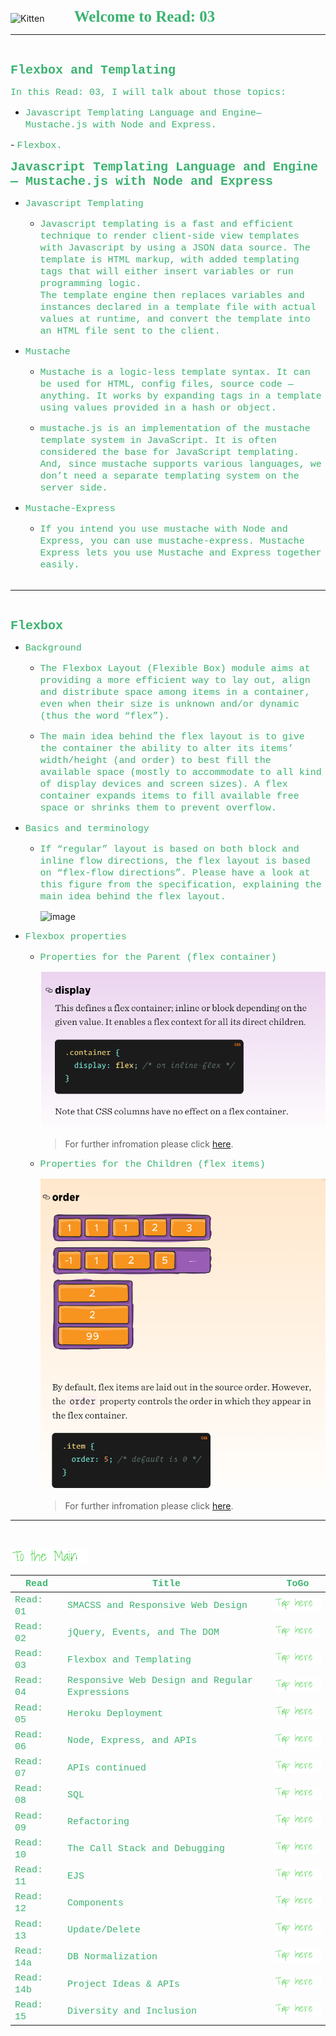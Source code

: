 <img src="https://asac.ltuc.com/wp-content/themes/asac/images/logo.png" alt="Kitten"
	title="LTUC-Abdul Aziz Al Ghurair School of Advanced Computing" width="200" />  &nbsp;&nbsp;&nbsp;&nbsp;&nbsp;&nbsp;&nbsp;&nbsp;&nbsp;&nbsp; <span style="font-family:Papyrus; font-size:25px;color:rgb(60, 179, 113)">**Welcome to Read: 03**</span>

---
<br>

<span style="font-family:Courier New; font-size:20px;color:rgb(60, 179, 113)"> **Flexbox and Templating** </span>


<span style="font-family:Courier New; font-size:15px;color:rgb(60, 179, 113)">In this Read: 03, I will talk about those topics: 
</span>
- <span style="font-family:Courier New; font-size:15px;color:rgb(60, 179, 113)">Javascript Templating Language and Engine— Mustache.js with Node and Express.
</span> 
- <span style="font-family:Courier New; font-size:15px;color:rgb(60, 179, 113)"> Flexbox. 
</span>
<br>

<span style="font-family:Courier New; font-size:20px;color:rgb(60, 179, 113)">**Javascript Templating Language and Engine— Mustache.js with Node and Express** </span>

- <span style="font-family:Courier New; font-size:15px;color:rgb(60, 179, 113)">Javascript Templating</span><br>

    - <span style="font-family:Courier New; font-size:15px;color:rgb(60, 179, 113)">Javascript templating is a fast and efficient technique to render client-side view templates with Javascript by using a JSON data source. The template is HTML markup, with added templating tags that will either insert variables or run programming logic. <br> The template engine then replaces variables and instances declared in a template file with actual values at runtime, and convert the template into an HTML file sent to the client.</span><br>

- <span style="font-family:Courier New; font-size:15px;color:rgb(60, 179, 113)">Mustache</span><br>

    - <span style="font-family:Courier New; font-size:15px;color:rgb(60, 179, 113)">Mustache is a logic-less template syntax. It can be used for HTML, config files, source code — anything. It works by expanding tags in a template using values provided in a hash or object.</span><br>

    - <span style="font-family:Courier New; font-size:15px;color:rgb(60, 179, 113)">mustache.js is an implementation of the mustache template system in JavaScript. It is often considered the base for JavaScript templating. And, since mustache supports various languages, we don’t need a separate templating system on the server side.</span><br>


- <span style="font-family:Courier New; font-size:15px;color:rgb(60, 179, 113)">Mustache-Express</span><br>

    - <span style="font-family:Courier New; font-size:15px;color:rgb(60, 179, 113)">If you intend you use mustache with Node and Express, you can use mustache-express. Mustache Express lets you use Mustache and Express together easily.</span><br><br>

---
<br>

<span style="font-family:Courier New; font-size:20px;color:rgb(60, 179, 113)">**Flexbox** </span>

- <span style="font-family:Courier New; font-size:15px;color:rgb(60, 179, 113)">Background</span><br>

    - <span style="font-family:Courier New; font-size:15px;color:rgb(60, 179, 113)">The Flexbox Layout (Flexible Box) module aims at providing a more efficient way to lay out, align and distribute space among items in a container, even when their size is unknown and/or dynamic (thus the word “flex”).</span><br>

    - <span style="font-family:Courier New; font-size:15px;color:rgb(60, 179, 113)">The main idea behind the flex layout is to give the container the ability to alter its items’ width/height (and order) to best fill the available space (mostly to accommodate to all kind of display devices and screen sizes). A flex container expands items to fill available free space or shrinks them to prevent overflow.</span><br>

- <span style="font-family:Courier New; font-size:15px;color:rgb(60, 179, 113)">Basics and terminology</span><br>

    - <span style="font-family:Courier New; font-size:15px;color:rgb(60, 179, 113)">If “regular” layout is based on both block and inline flow directions, the flex layout is based on “flex-flow directions”. Please have a look at this figure from the specification, explaining the main idea behind the flex layout.</span><br>

        ![image](https://css-tricks.com/wp-content/uploads/2018/11/00-basic-terminology.svg)


- <span style="font-family:Courier New; font-size:15px;color:rgb(60, 179, 113)">Flexbox properties</span><br>

    - <span style="font-family:Courier New; font-size:15px;color:rgb(60, 179, 113)">Properties for the Parent (flex container)</span><br>

        ![image](./assets/displayFlex.PNG) <br>

        > For further infromation please click [here](https://css-tricks.com/snippets/css/a-guide-to-flexbox/#browser-devtools).

    - <span style="font-family:Courier New; font-size:15px;color:rgb(60, 179, 113)">Properties for the Children (flex items)</span><br>

        ![image](./assets/orderFlex.PNG) <br>

        > For further infromation please click [here](https://css-tricks.com/snippets/css/a-guide-to-flexbox/#browser-devtools).


---

<br>

[<img src="assets/main.gif">](README)
<br>

| <span style="font-family:Courier New; font-size:15px;color:rgb(60, 179, 113)"> **Read** </span> |  <span style="font-family:Courier New; font-size:15px;color:rgb(60, 179, 113)"> **Title** </span>  |   <span style="font-family:Courier New; font-size:15px;color:rgb(60, 179, 113)"> **ToGo** </span>  |
| ----------- | ----------- | ----------- |
| <span style="font-family:Courier New; font-size:15px;color:rgb(60, 179, 113)"> Read: 01 </span>      | <span style="font-family:Courier New; font-size:15px;color:rgb(60, 179, 113)"> SMACSS and Responsive Web Design </span>       |[<img src="assets/taphere.gif">](class-01)|
| <span style="font-family:Courier New; font-size:15px;color:rgb(60, 179, 113)"> Read: 02 </span>      | <span style="font-family:Courier New; font-size:15px;color:rgb(60, 179, 113)"> jQuery, Events, and The DOM </span>       |[<img src="assets/taphere.gif">](class-02)|
| <span style="font-family:Courier New; font-size:15px;color:rgb(60, 179, 113)"> Read: 03 </span>      | <span style="font-family:Courier New; font-size:15px;color:rgb(60, 179, 113)"> Flexbox and Templating </span>       |[<img src="assets/taphere.gif">](class-03)|
| <span style="font-family:Courier New; font-size:15px;color:rgb(60, 179, 113)"> Read: 04 </span>      | <span style="font-family:Courier New; font-size:15px;color:rgb(60, 179, 113)"> Responsive Web Design and Regular Expressions </span>       |[<img src="assets/taphere.gif">](class-04)|
| <span style="font-family:Courier New; font-size:15px;color:rgb(60, 179, 113)"> Read: 05 </span>      | <span style="font-family:Courier New; font-size:15px;color:rgb(60, 179, 113)"> Heroku Deployment </span>       |[<img src="assets/taphere.gif">](class-05)|
| <span style="font-family:Courier New; font-size:15px;color:rgb(60, 179, 113)"> Read: 06 </span>      | <span style="font-family:Courier New; font-size:15px;color:rgb(60, 179, 113)"> Node, Express, and APIs </span>       |[<img src="assets/taphere.gif">](class-06)|
| <span style="font-family:Courier New; font-size:15px;color:rgb(60, 179, 113)"> Read: 07 </span>      | <span style="font-family:Courier New; font-size:15px;color:rgb(60, 179, 113)"> APIs continued </span>       |[<img src="assets/taphere.gif">](class-07)|
| <span style="font-family:Courier New; font-size:15px;color:rgb(60, 179, 113)"> Read: 08 </span>      | <span style="font-family:Courier New; font-size:15px;color:rgb(60, 179, 113)"> SQL </span>       |[<img src="assets/taphere.gif">](class-08)|
| <span style="font-family:Courier New; font-size:15px;color:rgb(60, 179, 113)"> Read: 09 </span>      | <span style="font-family:Courier New; font-size:15px;color:rgb(60, 179, 113)"> Refactoring </span>       |[<img src="assets/taphere.gif">](class-09)|
| <span style="font-family:Courier New; font-size:15px;color:rgb(60, 179, 113)"> Read: 10 </span>      | <span style="font-family:Courier New; font-size:15px;color:rgb(60, 179, 113)"> The Call Stack and Debugging </span>       |[<img src="assets/taphere.gif">](class-10)|
| <span style="font-family:Courier New; font-size:15px;color:rgb(60, 179, 113)"> Read: 11 </span>      | <span style="font-family:Courier New; font-size:15px;color:rgb(60, 179, 113)"> EJS </span>       |[<img src="assets/taphere.gif">](class-11)|
| <span style="font-family:Courier New; font-size:15px;color:rgb(60, 179, 113)"> Read: 12 </span>      | <span style="font-family:Courier New; font-size:15px;color:rgb(60, 179, 113)"> Components </span>       |[<img src="assets/taphere.gif">](class-12f)|
| <span style="font-family:Courier New; font-size:15px;color:rgb(60, 179, 113)"> Read: 13 </span>      | <span style="font-family:Courier New; font-size:15px;color:rgb(60, 179, 113)"> Update/Delete </span>       |[<img src="assets/taphere.gif">](class-13)|
| <span style="font-family:Courier New; font-size:15px;color:rgb(60, 179, 113)"> Read: 14a </span>      | <span style="font-family:Courier New; font-size:15px;color:rgb(60, 179, 113)"> DB Normalization </span>       |[<img src="assets/taphere.gif">](class-14a)|
| <span style="font-family:Courier New; font-size:15px;color:rgb(60, 179, 113)"> Read: 14b </span>      | <span style="font-family:Courier New; font-size:15px;color:rgb(60, 179, 113)"> Project Ideas & APIs </span>       |[<img src="assets/taphere.gif">](class-14b)|
| <span style="font-family:Courier New; font-size:15px;color:rgb(60, 179, 113)"> Read: 15 </span>      | <span style="font-family:Courier New; font-size:15px;color:rgb(60, 179, 113)"> Diversity and Inclusion </span>       |[<img src="assets/taphere.gif">](class-14b)|

